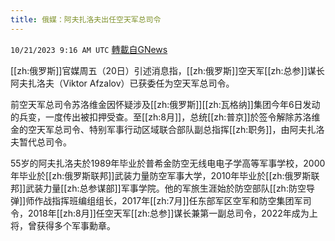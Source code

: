 ```yaml
---
title: 俄媒：阿夫扎洛夫出任空天军总司令
---
```

`10/21/2023 9:16 AM UTC` [轉載自GNews](https://gnews.org/articles/1862806)

[[zh:俄罗斯]]官媒周五（20日）引述消息指，[[zh:俄罗斯]]空天军[[zh:总参]]谋长阿夫扎洛夫（Viktor Afzalov）已获委任为空天军总司令。

前空天军总司令苏洛维金因怀疑涉及[[zh:俄罗斯]][[zh:瓦格纳]]集团今年6日发动的兵变，一度传出被扣押受查。至[[zh:8月]]，总统[[zh:普京]]於签令解除苏洛维金的空天军总司令、特别军事行动区域联合部队副总指挥[[zh:职务]]，由阿夫扎洛夫暂代总司令。

55岁的阿夫扎洛夫於1989年毕业於普希金防空无线电电子学高等军事学校，2000年毕业於[[zh:俄罗斯联邦]]武装力量防空军事大学，2010年毕业於[[zh:俄罗斯联邦]]武装力量[[zh:总参谋部]]军事学院。他的军旅生涯始於防空部队[[zh:防空导弹]]师作战指挥班编组组长，2017年[[zh:7月]]任东部军区空军和防空集团军司令，2018年[[zh:8月]]任空天军[[zh:总参]]谋长兼第一副总司令，2022年成为上将，曾获得多个军事勳章。
